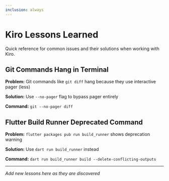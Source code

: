 ```yaml
---
inclusion: always
---
```


# Kiro Lessons Learned

Quick reference for common issues and their solutions when working with Kiro.

## Git Commands Hang in Terminal

**Problem:** Git commands like `git diff` hang because they use interactive pager (less)

**Solution:** Use `--no-pager` flag to bypass pager entirely

**Command:** `git --no-pager diff`

## Flutter Build Runner Deprecated Command

**Problem:** `flutter packages pub run build_runner` shows deprecation warning

**Solution:** Use `dart run build_runner` instead

**Command:** `dart run build_runner build --delete-conflicting-outputs`

---

*Add new lessons here as they are discovered*